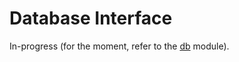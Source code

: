 # Database Interface

In-progress (for the moment, refer to the [db](../../reference/fractal_server/app/db/) module).
